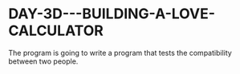 # DAY-3D---BUILDING-A-LOVE-CALCULATOR
The program is going to write a program that tests the compatibility between two people.
